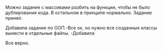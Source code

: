 Можно задание с массивами разбить на функции, чтобы не было дублирования кода. В остальном в принципе нормально. Задание принял.

Добавила задание по ООП.-Все ок, но нужно все созданные классы вынести в отдельные файлы. -Добавила

Все верно.
